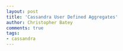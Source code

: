 ```yaml
---
layout: post
title: 'Cassandra User Defined Aggregates'
author: Christopher Batey
comments: true
tags:
- cassandra
---
```



